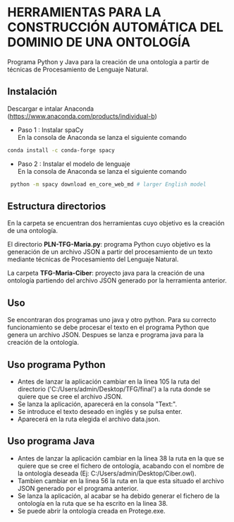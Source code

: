 # HERRAMIENTAS PARA LA CONSTRUCCIÓN AUTOMÁTICA DEL DOMINIO DE UNA ONTOLOGÍA 

Programa Python y Java para la creación de una ontología a partir de técnicas de Procesamiento de Lenguaje Natural.

## Instalación

Descargar e intalar Anaconda (https://www.anaconda.com/products/individual-b)  
  - Paso 1 : Instalar spaCy  
   En la consola de Anaconda se lanza el siguiente comando
   ```bash
   conda install -c conda-forge spacy
   ```
  - Paso 2 : Instalar el modelo de lenguaje  
   En la consola de Anaconda se lanza el siguiente comando
  ```bash
   python -m spacy download en_core_web_md # larger English model 
   ```
## Estructura directorios

En la carpeta se encuentran dos herramientas cuyo objetivo es la creación de una ontología.  
  
El directorio **PLN-TFG-Maria.py**: programa Python cuyo objetivo es la generación de un archivo JSON a partir del procesamiento de un texto mediante técnicas de Procesamiento del Lenguaje Natural.  
  
La carpeta **TFG-Maria-Ciber**: proyecto java para la creación de una ontología partiendo del archivo JSON generado por la herramienta anterior.  

## Uso

Se encontraran dos programas uno java y otro python. Para su correcto funcionamiento se debe procesar el texto en el programa Python que genera un archivo JSON. 
Despues se lanza e programa java para la creación de la ontología.

## Uso programa Python

  - Antes de lanzar la aplicación cambiar en la linea 105 la ruta del directorio ('C:/Users/admin/Desktop/TFG/final') a la ruta donde se quiere que se cree el archivo JSON.  
  - Se lanza la aplicación, aparecerá en la consola "Text:".  
  - Se introduce el texto deseado en inglés y se pulsa enter.  
  - Aparecerá en la ruta elegida el archivo data.json.   


## Uso programa Java

  - Antes de lanzar la aplicación cambiar en la linea 38 la ruta en la que se quiere que se cree el fichero de ontología, acabando con el nombre de la ontología deseada (Ej: C:/Users/admin/Desktop/Ciber.owl).  
  - Tambien cambiar en la linea 56 la ruta en la que esta situado el archivo JSON generado por el programa anterior.  
  - Se lanza la aplicación, al acabar se ha debido generar el fichero de la ontología en la ruta que se ha escrito en la linea 38.  
  - Se puede abrir la ontología creada en Protege.exe.  



